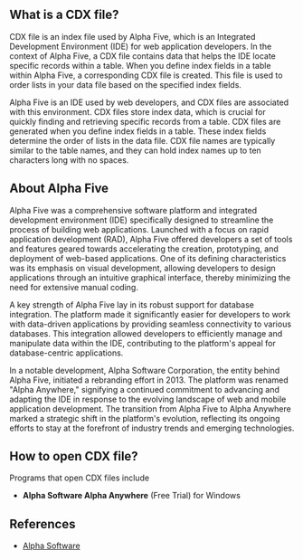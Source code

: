## What is a CDX file?

CDX file is an index file used by Alpha Five, which is an Integrated Development Environment (IDE) for web application developers. In the context of Alpha Five, a CDX file contains data that helps the IDE locate specific records within a table. When you define index fields in a table within Alpha Five, a corresponding CDX file is created. This file is used to order lists in your data file based on the specified index fields.

Alpha Five is an IDE used by web developers, and CDX files are associated with this environment. CDX files store index data, which is crucial for quickly finding and retrieving specific records from a table. CDX files are generated when you define index fields in a table. These index fields determine the order of lists in the data file. CDX file names are typically similar to the table names, and they can hold index names up to ten characters long with no spaces.

## About Alpha Five

Alpha Five was a comprehensive software platform and integrated development environment (IDE) specifically designed to streamline the process of building web applications. Launched with a focus on rapid application development (RAD), Alpha Five offered developers a set of tools and features geared towards accelerating the creation, prototyping, and deployment of web-based applications. One of its defining characteristics was its emphasis on visual development, allowing developers to design applications through an intuitive graphical interface, thereby minimizing the need for extensive manual coding.

A key strength of Alpha Five lay in its robust support for database integration. The platform made it significantly easier for developers to work with data-driven applications by providing seamless connectivity to various databases. This integration allowed developers to efficiently manage and manipulate data within the IDE, contributing to the platform's appeal for database-centric applications.

In a notable development, Alpha Software Corporation, the entity behind Alpha Five, initiated a rebranding effort in 2013. The platform was renamed "Alpha Anywhere," signifying a continued commitment to advancing and adapting the IDE in response to the evolving landscape of web and mobile application development. The transition from Alpha Five to Alpha Anywhere marked a strategic shift in the platform's evolution, reflecting its ongoing efforts to stay at the forefront of industry trends and emerging technologies.

## How to open CDX file?

Programs that open CDX files include 

- **Alpha Software Alpha Anywhere** (Free Trial) for Windows

## References
* [Alpha Software](https://www.alphasoftware.com/)
